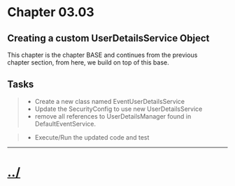 # Chapter 03.03

## Creating a custom UserDetailsService Object
This chapter is the chapter BASE and continues from the previous  
chapter section, from here, we build on top of this base.

## Tasks

> * Create a new class named EventUserDetailsService
> * Update the SecurityConfig to use new UserDetailsService
> * remove all references to UserDetailsManager found in DefaultEventService.

> * Execute/Run the updated code and test

---

# [../](../README.md)
